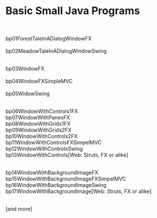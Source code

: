 ﻿# Basic Small Java Programs

<br>

bp01ForestTaleInADialogWindowFX<br>		
bp02MeadowTaleInADialogWindowSwing<br><br>	

bp03WindowFX<br>				
bp04WindowFXSimpleMVC<br> 			
bp05WidowSwing<br><br>				

bp06WindowWithControls1FX<br>
bp07WindowWithPanesFX<br>
bp08WindowWithGrids1FX<br>
bp09WindowWithGrids2FX<br>
bp10WindowWithControls2FX<br>
bp11WindowWithControlsFXSimpelMVC<br>
bp12WindowWithControlsSwing<br>
bp13WindowWithControls[Web: Struts, FX or alike]<br><br>

bp14WindowWithBackgroundImageFX<br>
bp15WindowWithBackgroundImageFXSimpelMVC<br>
bp16WindowWithBackgroundImageSwing<br>
bp17WindowWithBackgroundImage[Web: Struts, FX or alike]<br><br>


[and more]
